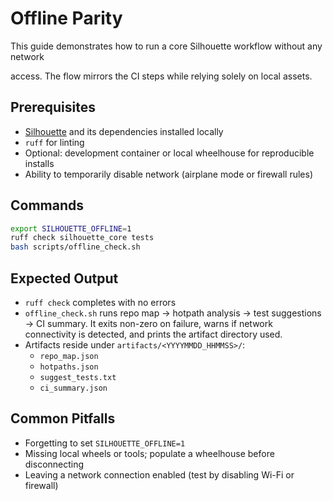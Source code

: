# Offline Parity

This guide demonstrates how to run a core Silhouette workflow without any network

access. The flow mirrors the CI steps while relying solely on local assets.

## Prerequisites
- [Silhouette](../README.md) and its dependencies installed locally
- `ruff` for linting
- Optional: development container or local wheelhouse for reproducible installs
- Ability to temporarily disable network (airplane mode or firewall rules)

## Commands

```bash
export SILHOUETTE_OFFLINE=1
ruff check silhouette_core tests
bash scripts/offline_check.sh
```

## Expected Output
- `ruff check` completes with no errors
- `offline_check.sh` runs repo map → hotpath analysis → test suggestions → CI summary.
  It exits non-zero on failure, warns if network connectivity is detected, and prints
  the artifact directory used.
- Artifacts reside under `artifacts/<YYYYMMDD_HHMMSS>/`:
  - `repo_map.json`
  - `hotpaths.json`
  - `suggest_tests.txt`
  - `ci_summary.json`

## Common Pitfalls
- Forgetting to set `SILHOUETTE_OFFLINE=1`
- Missing local wheels or tools; populate a wheelhouse before disconnecting
- Leaving a network connection enabled (test by disabling Wi-Fi or firewall)
